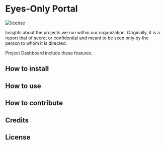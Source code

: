 # Eyes-Only Portal
[![license](https://img.shields.io/npm/l/serverless-dynamodb-local.svg)](https://opensource.org/licenses/MIT)

Insights about the projects we run within our organization. Originally, it is a report that of secret or confidential and meant to be seen only by the person to whom it is directed.

Project Dashboard include these features.

## How to install

## How to use

## How to contribute

## Credits

## License



